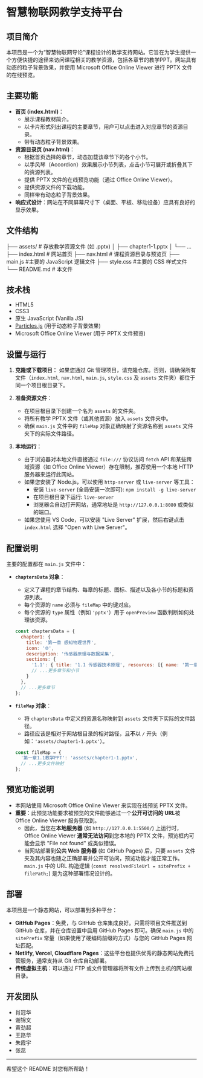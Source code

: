 # 智慧物联网教学支持平台

## 项目简介

本项目是一个为“智慧物联网导论”课程设计的教学支持网站。它旨在为学生提供一个方便快捷的途径来访问课程相关的教学资源，包括各章节的教学PPT。网站具有动态的粒子背景效果，并使用 Microsoft Office Online Viewer 进行 PPTX 文件的在线预览。

## 主要功能

* **首页 (index.html)**：
    * 展示课程教材简介。
    * 以卡片形式列出课程的主要章节，用户可以点击进入对应章节的资源目录。
    * 带有动态粒子背景效果。
* **资源目录页 (nav.html)**：
    * 根据首页选择的章节，动态加载该章节下的各个小节。
    * 以手风琴（Accordion）效果展示小节列表，点击小节可展开或折叠其下的资源列表。
    * 提供 PPTX 文件的在线预览功能（通过 Office Online Viewer）。
    * 提供资源文件的下载功能。
    * 同样带有动态粒子背景效果。
* **响应式设计**：网站在不同屏幕尺寸下（桌面、平板、移动设备）应具有良好的显示效果。

## 文件结构

├── assets/               # 存放教学资源文件 (如 .pptx)
│   ├── chapter1-1.pptx
│   └── ...
├── index.html            # 网站首页
├── nav.html              # 课程资源目录与预览页
├── main.js               #主要的 JavaScript 逻辑文件
├── style.css             #主要的 CSS 样式文件
└── README.md             # 本文件
## 技术栈

* HTML5
* CSS3
* 原生 JavaScript (Vanilla JS)
* [Particles.js](https://vincentgarreau.com/particles.js/) (用于动态粒子背景效果)
* Microsoft Office Online Viewer (用于 PPTX 文件预览)

## 设置与运行

1.  **克隆或下载项目**：
    如果您通过 Git 管理项目，请克隆仓库。否则，请确保所有文件（`index.html`, `nav.html`, `main.js`, `style.css` 及 `assets` 文件夹）都位于同一个项目根目录下。

2.  **准备资源文件**：
    * 在项目根目录下创建一个名为 `assets` 的文件夹。
    * 将所有教学 PPTX 文件（或其他资源）放入 `assets` 文件夹中。
    * 确保 `main.js` 文件中的 `fileMap` 对象正确映射了资源名称到 `assets` 文件夹下的实际文件路径。

3.  **本地运行**：
    * 由于浏览器对本地文件直接通过 `file:///` 协议访问 `fetch` API 和某些跨域资源（如 Office Online Viewer）存在限制，推荐使用一个本地 HTTP 服务器来运行此网站。
    * 如果您安装了 Node.js，可以使用 `http-server` 或 `live-server` 等工具：
        * 安装 `live-server` (全局安装一次即可): `npm install -g live-server`
        * 在项目根目录下运行: `live-server`
        * 浏览器会自动打开网站，通常地址是 `http://127.0.0.1:8080` 或类似的端口。
    * 如果您使用 VS Code，可以安装 "Live Server" 扩展，然后右键点击 `index.html` 选择 "Open with Live Server"。

## 配置说明

主要的配置都在 `main.js` 文件中：

* **`chaptersData` 对象**：
    * 定义了课程的章节结构、每章的标题、图标、描述以及各小节的标题和资源列表。
    * 每个资源的 `name` 必须与 `fileMap` 中的键对应。
    * 每个资源的 `type` 属性（例如 `'pptx'`）用于 `openPreview` 函数判断如何处理该资源。

    ```javascript
    const chaptersData = {
      chapter1: {
        title: '第一章 感知物理世界',
        icon: '🌐',
        description: '传感器原理与数据采集',
        sections: {
          '1.1': { title: '1.1 传感器技术原理', resources: [{ name: '第一章1.1教学PPT', type: 'pptx' }] },
          // ...更多章节和小节
        }
      },
      // ...更多章节
    };
    ```

* **`fileMap` 对象**：
    * 将 `chaptersData` 中定义的资源名称映射到 `assets` 文件夹下实际的文件路径。
    * 路径应该是相对于网站根目录的相对路径，且**不**以 `/` 开头（例如：`'assets/chapter1-1.pptx'`）。

    ```javascript
    const fileMap = {
      '第一章1.1教学PPT': 'assets/chapter1-1.pptx',
      // ...更多文件映射
    };
    ```

## 预览功能说明

* 本网站使用 Microsoft Office Online Viewer 来实现在线预览 PPTX 文件。
* **重要**：此预览功能要求被预览的文件能够通过一个**公开可访问的 URL**被 Office Online Viewer 服务获取到。
    * 因此，当您在**本地服务器** (如 `http://127.0.0.1:5500/`) 上运行时，Office Online Viewer **通常无法访问**到您本地的 PPTX 文件，预览框内可能会显示 "File not found" 或类似错误。
    * 当网站部署到**公共 Web 服务器** (如 GitHub Pages) 后，只要 `assets` 文件夹及其内容也随之正确部署并公开可访问，预览功能才能正常工作。`main.js` 中的 URL 构造逻辑 (`const resolvedFileUrl = sitePrefix + filePath;`) 是为这种部署情况设计的。

## 部署

本项目是一个静态网站，可以部署到多种平台：

* **GitHub Pages**：免费，与 GitHub 仓库集成良好。只需将项目文件推送到 GitHub 仓库，并在仓库设置中启用 GitHub Pages 即可。确保 `main.js` 中的 `sitePrefix` 常量（如果使用了硬编码前缀的方式）与您的 GitHub Pages 网址匹配。
* **Netlify, Vercel, Cloudflare Pages**：这些平台也提供优秀的静态网站免费托管服务，通常支持从 Git 仓库自动部署。
* **传统虚拟主机**：可以通过 FTP 或文件管理器将所有文件上传到主机的网站根目录。

## 开发团队

* 肖冠华
* 谢锦文
* 黄劲超
* 王路华
* 朱霞宇
* 张蕊

---

希望这个 README 对您有所帮助！
